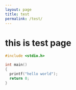 ```yaml
---
layout: page
title: test
permalink: /test/
---
```


# this is test page

```c
#include <stdio.h>

int main()
{
  printf("hello world");
  return 0;
}
```
